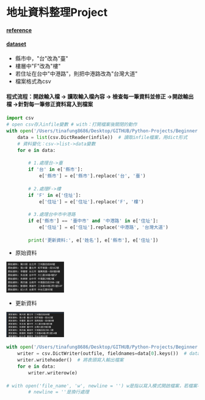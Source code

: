 # 地址資料整理Project

####    [reference](https://www.youtube.com/watch?v=zaejPJPx_a0&list=LL)
#### [dataset](https://plusdscp.csie.ntnu.edu.tw/index.php/demonstration/python60/?fbclid=IwAR2iKFqVgZ4ZMhIWDyTq26SywnL4MTPSl47pqGANFqg9w9uaZZDcnMsPmHc)

- 縣市中，"台"改為"臺"
- 樓層中"F"改為"樓"
- 若住址在台中"中港路"，則把中港路改為"台灣大道"
- 檔案格式為csv

#### 程式流程：開啟輸入檔 -> 讀取輸入檔內容 -> 檢查每一筆資料並修正 ->開啟輸出檔 ->針對每一筆修正資料寫入到檔案

```python
import csv
# open csv存入infile變數 # with：打開檔案後關閉的動作
with open('/Users/tinafung8686/Desktop/GITHUB/Python-Projects/Beginner Projects/Address/地址資料.csv', encoding='cp950') as infile:
    data = list(csv.DictReader(infile))  # 讀取infile檔案，用dict形式
    # 資料變化：csv->list->data變數
    for e in data:

        # 1.處理台->臺
        if '台' in e['縣市']:
            e['縣市'] = e['縣市'].replace('台', '臺')

        # 2.處理F->樓
        if 'F' in e['住址']:
            e['住址'] = e['住址'].replace('F', '樓')

        # 3.處理台中市中港路
        if e['縣市'] == '臺中市' and '中港路' in e['住址']:
            e['住址'] = e['住址'].replace('中港路', '台灣大道')

        print('更新資料:', e['姓名'], e['縣市'], e['住址'])
```
- 原始資料
  
<img src="img/01.png" width="30%">

- 更新資料

<img src="img/02.png" width="30%">


```python
with open('/Users/tinafung8686/Desktop/GITHUB/Python-Projects/Beginner Projects/Address/新地址資料.csv', 'w', newline='', encoding='cp950') as outfile:
    writer = csv.DictWriter(outfile, fieldnames=data[0].keys())  # data[0]也就是標頭，keys是鍵值
    writer.writeheader()  # 將表頭寫入輸出檔案
    for e in data:
        writer.writerow(e)

# with open('file_name', 'w', newline = '') w是指以寫入模式開啟檔案，若檔案不存在則創建，若存在則覆蓋內容
        # newline = ''是換行處理

```

